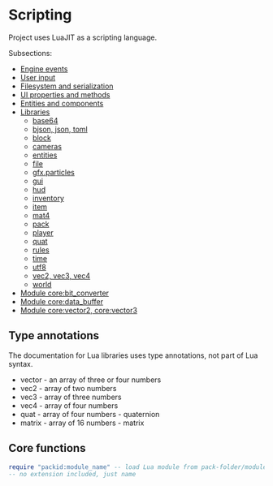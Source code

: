# Scripting

Project uses LuaJIT as a scripting language.

Subsections:
- [Engine events](scripting/events.md)
- [User input](scripting/user-input.md)
- [Filesystem and serialization](scripting/filesystem.md)
- [UI properties and methods](scripting/ui.md)
- [Entities and components](scripting/ecs.md)
- [Libraries](#)
    - [base64](scripting/builtins/libbase64.md)
    - [bjson, json, toml](scripting/filesystem.md)
    - [block](scripting/builtins/libblock.md)
    - [cameras](scripting/builtins/libcameras.md)
    - [entities](scripting/builtins/libentities.md)
    - [file](scripting/builtins/libfile.md)
    - [gfx.particles](particles.md)
    - [gui](scripting/builtins/libgui.md)
    - [hud](scripting/builtins/libhud.md)
    - [inventory](scripting/builtins/libinventory.md)
    - [item](scripting/builtins/libitem.md)
    - [mat4](scripting/builtins/libmat4.md)
    - [pack](scripting/builtins/libpack.md)
    - [player](scripting/builtins/libplayer.md)
    - [quat](scripting/builtins/libquat.md)
    - [rules](scripting/builtins/librules.md)
    - [time](scripting/builtins/libtime.md)
    - [utf8](scripting/builtins/libutf8.md)
    - [vec2, vec3, vec4](scripting/builtins/libvecn.md)
    - [world](scripting/builtins/libworld.md)
- [Module core:bit_converter](scripting/modules/core_bit_converter.md)
- [Module core:data_buffer](scripting/modules/core_data_buffer.md)
- [Module core:vector2, core:vector3](scripting/modules/core_vector2_vector3.md)

## Type annotations

The documentation for Lua libraries uses type annotations,
not part of Lua syntax.

- vector - an array of three or four numbers
- vec2 - array of two numbers
- vec3 - array of three numbers
- vec4 - array of four numbers
- quat - array of four numbers - quaternion
- matrix - array of 16 numbers - matrix

## Core functions

```lua
require "packid:module_name" -- load Lua module from pack-folder/modules/
-- no extension included, just name
```
